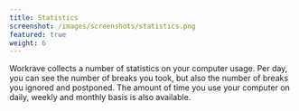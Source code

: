 ```yaml
---
title: Statistics
screenshot: /images/screenshots/statistics.png
featured: true
weight: 6
---
```

Workrave collects a number of statistics on your computer usage.
Per day, you can see the number of breaks you took, but also the number of breaks you ignored and postponed.
The amount of time you use your computer on daily, weekly and monthly basis is also available.
<!--more-->
